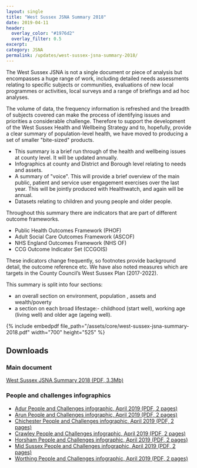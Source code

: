 ```yaml
---
layout: single
title: "West Sussex JSNA Summary 2018"
date: 2019-04-11
header: 
  overlay_color: "#1976d2"
  overlay_filter: 0.5
excerpt: 
category: JSNA
permalink: /updates/west-sussex-jsna-summary-2018/
---
```


The West Sussex JSNA is not a single document or piece of analysis but encompasses a huge range of work, including detailed needs assessments relating to specific subjects or communities, evaluations of new local programmes or activities, local surveys and a range of briefings and ad hoc analyses.

The volume of data, the frequency information is refreshed and the breadth of subjects covered can make the process of identifying issues and priorities a considerable challenge. Therefore to support the development of the West Sussex Health and Wellbeing Strategy and to, hopefully, provide a clear summary of population-level health, we have moved to producing a set of smaller "bite-sized" products.

* This summary is a brief run through of the health and wellbeing issues at county level. It will be updated annually.
* Infographics at county and District and Borough level relating to needs and assets.
* A summary of "voice". This will provide a brief overview of the main public, patient and service user engagement exercises over the last year. This will be jointly produced with Healthwatch, and again will be annual.
* Datasets relating to children and young people and older people.

Throughout this summary there are indicators that are part of different outcome frameworks.

* Public Health Outcomes Framework (PHOF)
* Adult Social Care Outcomes Framework (ASCOF)
* NHS England Outcomes Framework (NHS OF)
* CCG Outcome Indicator Set (CCGOIS)

These indicators change frequently, so footnotes provide background detail, the outcome reference etc. We have also noted measures which are targets in the County Council’s West Sussex Plan (2017-2022).

This summary is split into four sections:

* an overall section on environment, population , assets and wealth/poverty
* a section on each broad lifestage:- childhood (start well), working age (living well) and older age (ageing well).

{% include embedpdf file_path="/assets/core/west-sussex-jsna-summary-2018.pdf" width="700" height="525" %}

## Downloads

### Main document

[West Sussex JSNA Summary 2018 (PDF, 3.3Mb)](/assets/core/west-sussex-jsna-summary-2018.pdf)

### People and challenges infographics
* [Adur People and Challenges infographic, April 2019 (PDF, 2 pages)](/assets/core/Adur-People-and-Challenges-JSNA-April-2019.pdf)
* [Arun People and Challenges infographic, April 2019 (PDF, 2 pages)](/assets/core/Arun-People-and-Challenges-JSNA-April-2019.pdf)
* [Chichester People and Challenges infographic, April 2019 (PDF, 2 pages)](/assets/core/Chichester-People-and-Challenges-JSNA-April-2019.pdf)
* [Crawley People and Challenges infographic, April 2019 (PDF, 2 pages)](/assets/core/Crawley-People-and-Challenges-JSNA-April-2019.pdf)
* [Horsham People and Challenges infographic, April 2019 (PDF, 2 pages)](/assets/core/Horsham-People-and-Challenges-JSNA-April-2019.pdf)
* [Mid Sussex People and Challenges infographic, April 2019 (PDF, 2 pages)](/assets/core/Mid-Sussex-People-and-Challenges-JSNA-April-2019.pdf)
* [Worthing People and Challenges infographic, April 2019 (PDF, 2 pages)](/assets/core/Worthing-People-and-Challenges-JSNA-April-2019.pdf)
